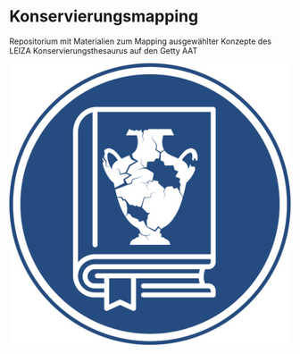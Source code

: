 # Konservierungsmapping
Repositorium mit Materialien zum Mapping ausgewählter Konzepte des LEIZA Konservierungsthesaurus auf den Getty AAT

![Thesaurus Logo](https://github.com/LasseMempel/Konservierungsmapping/blob/main/Thesaurus_Logo.png "Konservierungs- und Restaurierungsfachthesaurus für archäologische Kulturgüter")
